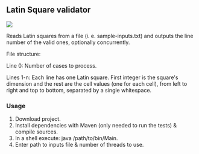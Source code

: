 ## Latin Square validator
[![](https://github.com/Asta1986/latin-square-validator/actions/workflows/ci.yml/badge.svg)](https://github.com/Asta1986/latin-square-validator/actions/workflows/ci.yml)

Reads Latin squares from a file (i. e. sample-inputs.txt) and outputs the line number of the valid ones, optionally concurrently.

File structure:

Line 0: Number of cases to process.

Lines 1-n: Each line has one Latin square. First integer is the square's dimension
and the rest are the cell values (one for each cell), from left to right and top to bottom,
separated by a single whitespace.

### Usage
1. Download project.
2. Install dependencies with Maven (only needed to run the tests) & compile sources.
3. In a shell execute: java /path/to/bin/Main.
4. Enter path to inputs file & number of threads to use.

